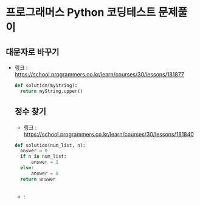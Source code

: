 # 프로그래머스 Python 코딩테스트 문제풀이


## 대문자로 바꾸기
- 링크 : https://school.programmers.co.kr/learn/courses/30/lessons/181877
  ```python
  def solution(myString):
    return myString.upper()
  ```


  ## 정수 찾기
  - 링크 : https://school.programmers.co.kr/learn/courses/30/lessons/181840
  ```python
  def solution(num_list, n):
    answer = 0
    if n in num_list:
        answer = 1
    else:
        answer = 0
    return answer
  ```


  ##
  - :
  ```python
  ```
